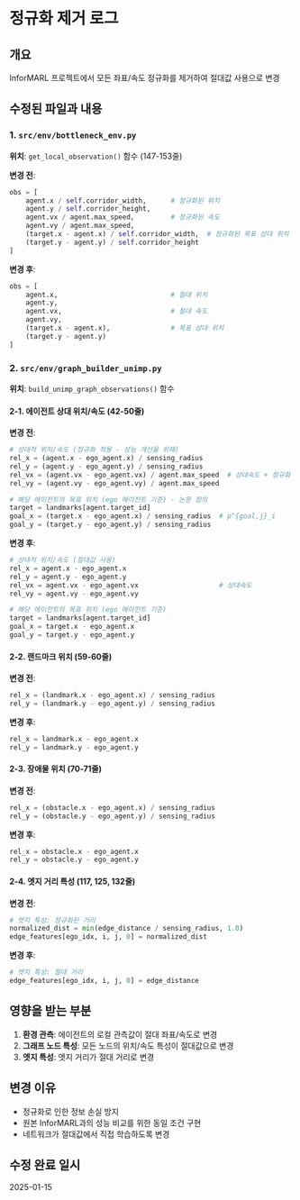 # 정규화 제거 로그

## 개요
InforMARL 프로젝트에서 모든 좌표/속도 정규화를 제거하여 절대값 사용으로 변경

## 수정된 파일과 내용

### 1. `src/env/bottleneck_env.py`
**위치**: `get_local_observation()` 함수 (147-153줄)

**변경 전**:
```python
obs = [
    agent.x / self.corridor_width,      # 정규화된 위치
    agent.y / self.corridor_height,
    agent.vx / agent.max_speed,         # 정규화된 속도
    agent.vy / agent.max_speed,
    (target.x - agent.x) / self.corridor_width,  # 정규화된 목표 상대 위치
    (target.y - agent.y) / self.corridor_height
]
```

**변경 후**:
```python
obs = [
    agent.x,                            # 절대 위치
    agent.y,
    agent.vx,                           # 절대 속도
    agent.vy,
    (target.x - agent.x),               # 목표 상대 위치
    (target.y - agent.y)
]
```

### 2. `src/env/graph_builder_unimp.py`
**위치**: `build_unimp_graph_observations()` 함수

#### 2-1. 에이전트 상대 위치/속도 (42-50줄)
**변경 전**:
```python
# 상대적 위치/속도 (정규화 적용 - 성능 개선을 위해)
rel_x = (agent.x - ego_agent.x) / sensing_radius
rel_y = (agent.y - ego_agent.y) / sensing_radius
rel_vx = (agent.vx - ego_agent.vx) / agent.max_speed  # 상대속도 + 정규화
rel_vy = (agent.vy - ego_agent.vy) / agent.max_speed

# 해당 에이전트의 목표 위치 (ego 에이전트 기준) - 논문 정의
target = landmarks[agent.target_id] 
goal_x = (target.x - ego_agent.x) / sensing_radius  # p^{goal,j}_i
goal_y = (target.y - ego_agent.y) / sensing_radius
```

**변경 후**:
```python
# 상대적 위치/속도 (절대값 사용)
rel_x = agent.x - ego_agent.x
rel_y = agent.y - ego_agent.y
rel_vx = agent.vx - ego_agent.vx                    # 상대속도
rel_vy = agent.vy - ego_agent.vy

# 해당 에이전트의 목표 위치 (ego 에이전트 기준)
target = landmarks[agent.target_id] 
goal_x = target.x - ego_agent.x
goal_y = target.y - ego_agent.y
```

#### 2-2. 랜드마크 위치 (59-60줄)
**변경 전**:
```python
rel_x = (landmark.x - ego_agent.x) / sensing_radius
rel_y = (landmark.y - ego_agent.y) / sensing_radius
```

**변경 후**:
```python
rel_x = landmark.x - ego_agent.x
rel_y = landmark.y - ego_agent.y
```

#### 2-3. 장애물 위치 (70-71줄)
**변경 전**:
```python
rel_x = (obstacle.x - ego_agent.x) / sensing_radius
rel_y = (obstacle.y - ego_agent.y) / sensing_radius
```

**변경 후**:
```python
rel_x = obstacle.x - ego_agent.x
rel_y = obstacle.y - ego_agent.y
```

#### 2-4. 엣지 거리 특성 (117, 125, 132줄)
**변경 전**:
```python
# 엣지 특성: 정규화된 거리
normalized_dist = min(edge_distance / sensing_radius, 1.0)
edge_features[ego_idx, i, j, 0] = normalized_dist
```

**변경 후**:
```python
# 엣지 특성: 절대 거리
edge_features[ego_idx, i, j, 0] = edge_distance
```

## 영향을 받는 부분
1. **환경 관측**: 에이전트의 로컬 관측값이 절대 좌표/속도로 변경
2. **그래프 노드 특성**: 모든 노드의 위치/속도 특성이 절대값으로 변경
3. **엣지 특성**: 엣지 거리가 절대 거리로 변경

## 변경 이유
- 정규화로 인한 정보 손실 방지
- 원본 InforMARL과의 성능 비교를 위한 동일 조건 구현
- 네트워크가 절대값에서 직접 학습하도록 변경

## 수정 완료 일시
2025-01-15